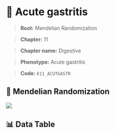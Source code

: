 # 🧪 Acute gastritis

> **Root:** Mendelian Randomization

> **Chapter:** 11  

> **Chapter name:** Digestive

> **Phenotype:** Acute gastritis  

> **Code:** `K11_ACUTGASTR`

## 🧬 Mendelian Randomization  

<img src="/MR/Figures/Forward/K11_ACUTGASTR.png"/>

## 📊 Data Table

<CsvTableMRF src="/public/MR/Data/Forward/K11_ACUTGASTR.csv"/>
